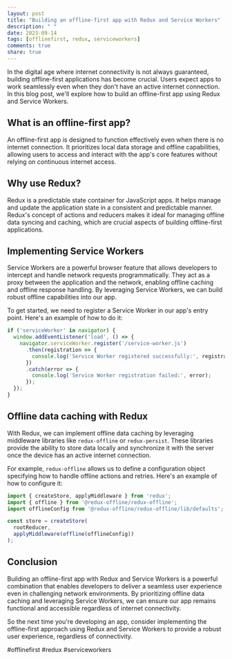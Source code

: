 ```yaml
---
layout: post
title: "Building an offline-first app with Redux and Service Workers"
description: " "
date: 2023-09-14
tags: [offlinefirst, redux, serviceworkers]
comments: true
share: true
---
```


In the digital age where internet connectivity is not always guaranteed, building offline-first applications has become crucial. Users expect apps to work seamlessly even when they don't have an active internet connection. In this blog post, we'll explore how to build an offline-first app using Redux and Service Workers.

## What is an offline-first app?

An offline-first app is designed to function effectively even when there is no internet connection. It prioritizes local data storage and offline capabilities, allowing users to access and interact with the app's core features without relying on continuous internet access.

## Why use Redux?

Redux is a predictable state container for JavaScript apps. It helps manage and update the application state in a consistent and predictable manner. Redux's concept of actions and reducers makes it ideal for managing offline data syncing and caching, which are crucial aspects of building offline-first applications.

## Implementing Service Workers

Service Workers are a powerful browser feature that allows developers to intercept and handle network requests programmatically. They act as a proxy between the application and the network, enabling offline caching and offline response handling. By leveraging Service Workers, we can build robust offline capabilities into our app.

To get started, we need to register a Service Worker in our app's entry point. Here's an example of how to do it:

```javascript
if ('serviceWorker' in navigator) {
  window.addEventListener('load', () => {
    navigator.serviceWorker.register('/service-worker.js')
      .then(registration => {
        console.log('Service Worker registered successfully:', registration.scope);
      })
      .catch(error => {
        console.log('Service Worker registration failed:', error);
      });
  });
}
```

## Offline data caching with Redux

With Redux, we can implement offline data caching by leveraging middleware libraries like `redux-offline` or `redux-persist`. These libraries provide the ability to store data locally and synchronize it with the server once the device has an active internet connection.

For example, `redux-offline` allows us to define a configuration object specifying how to handle offline actions and retries. Here's an example of how to configure it:

```javascript
import { createStore, applyMiddleware } from 'redux';
import { offline } from '@redux-offline/redux-offline';
import offlineConfig from '@redux-offline/redux-offline/lib/defaults';

const store = createStore(
  rootReducer,
  applyMiddleware(offline(offlineConfig))
);
```

## Conclusion

Building an offline-first app with Redux and Service Workers is a powerful combination that enables developers to deliver a seamless user experience even in challenging network environments. By prioritizing offline data caching and leveraging Service Workers, we can ensure our app remains functional and accessible regardless of internet connectivity.

So the next time you're developing an app, consider implementing the offline-first approach using Redux and Service Workers to provide a robust user experience, regardless of connectivity.

#offlinefirst #redux #serviceworkers